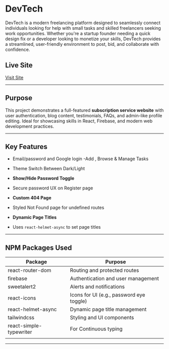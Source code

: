 # DevTech

DevTech is a modern freelancing platform designed to seamlessly connect individuals looking for help with small tasks and skilled freelancers seeking work opportunities. Whether you're a startup founder needing a quick design fix or a developer looking to monetize your skills, DevTech provides a streamlined, user-friendly environment to post, bid, and collaborate with confidence.

## Live Site

[Visit Site](https://subscription-box-website.vercel.app/)

---

## Purpose

This project demonstrates a full-featured **subscription service website** with user authentication, blog content, testimonials, FAQs, and admin-like profile editing. Ideal for showcasing skills in React, Firebase, and modern web development practices.

---

## Key Features

- Email/password and Google login
  -Add , Browse & Manage Tasks
- Theme Switch Between Dark/Light

- **Show/Hide Password Toggle**

- Secure password UX on Register page

- **Custom 404 Page**

- Styled Not Found page for undefined routes

- **Dynamic Page Titles**
- Uses `react-helmet-async` to set page titles

---

## NPM Packages Used

| Package                 | Purpose                                  |
| ----------------------- | ---------------------------------------- |
| react-router-dom        | Routing and protected routes             |
| firebase                | Authentication and user management       |
| sweetalert2             | Alerts and notifications                 |
| react-icons             | Icons for UI (e.g., password eye toggle) |
| react-helmet-async      | Dynamic page title management            |
| tailwindcss             | Styling and UI components                |
| react-simple-typewriter | For Continuous typing                    |
|  |

---
